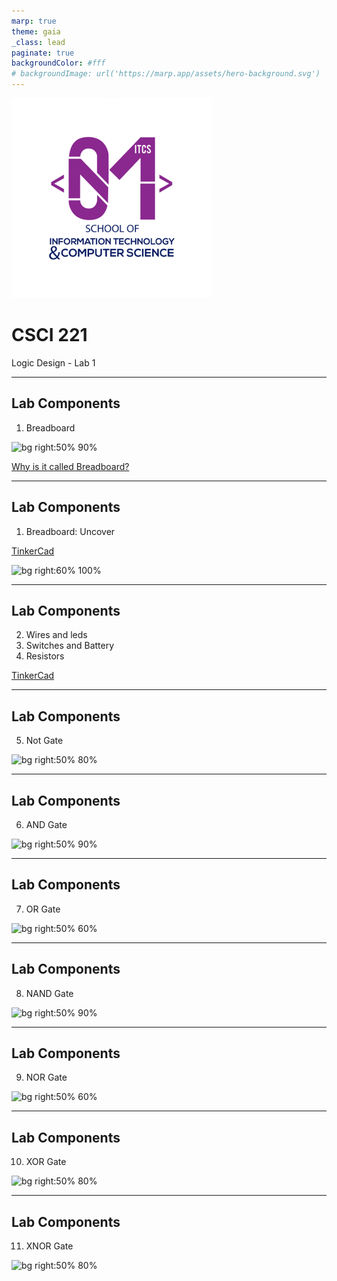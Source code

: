 ```yaml
---
marp: true
theme: gaia
_class: lead
paginate: true
backgroundColor: #fff
# backgroundImage: url('https://marp.app/assets/hero-background.svg')
---
```


![bg left:40% 45%](../../assets/Slides_logo.png)

# **CSCI 221**

Logic Design - Lab 1

---

## Lab Components

1. Breadboard

![bg right:50% 90%](https://cdn.bodanius.com/media/1/0d8100207_Breadboard-wit-400-punten_x.png)


[Why is it called Breadboard?](https://www.youtube.com/watch?v=HrG98HJ3Z6w)

--- 

## Lab Components

1. Breadboard: Uncover

[TinkerCad](https://www.tinkercad.com/learn/circuits/learning)

![bg right:60% 100%](https://cdn.sparkfun.com/assets/3/d/f/a/9/518c0b34ce395fea62000002.jpg)

--- 

## Lab Components

2. Wires and leds
3. Switches and Battery
4. Resistors

[TinkerCad](https://www.tinkercad.com/learn/circuits/learning)

--- 

## Lab Components

5. Not Gate

![bg right:50% 80%](https://upload.wikimedia.org/wikipedia/commons/f/f4/7404_Hex_Inverters.PNG)

--- 

## Lab Components

6. AND Gate

![bg right:50% 90%](https://robodocbd.com/uploads/product_specifications/b524b4e6bb03b56a5240d2635458d613.png)

--- 

## Lab Components

7. OR Gate

![bg right:50% 60%](https://www.futurlec.com/IC7432.gif)

--- 

## Lab Components

8. NAND Gate

![bg right:50% 90%](https://circuitspedia.com/wp-content/uploads/2021/05/74266-IC-PIN-DIAGRAM.jpg)

--- 

## Lab Components

9. NOR Gate

![bg right:50% 60%](https://www.futurlec.com/IC7402.gif)

--- 

## Lab Components

10. XOR Gate

![bg right:50% 80%](https://upload.wikimedia.org/wikipedia/commons/f/f7/7486_Quad_2-input_ExOR_Gates.PNG)

---

## Lab Components

11. XNOR Gate

![bg right:50% 80%](https://circuitspedia.com/wp-content/uploads/2021/05/74266-IC-PIN-DIAGRAM.jpg)